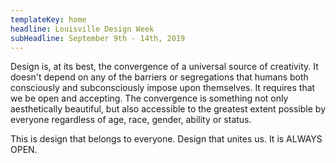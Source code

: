 ```yaml
---
templateKey: home
headline: Louisville Design Week
subHeadline: September 9th - 14th, 2019
---
```


Design is, at its best, the convergence of a universal source of creativity. It doesn't depend on any of the barriers or segregations that humans both consciously and subconsciously impose upon themselves. It requires that we be open and accepting. The convergence is something not only aesthetically beautiful, but also accessible to the greatest extent possible by everyone regardless of age, race, gender, ability or status.

This is design that belongs to everyone. Design that unites us. It is ALWAYS OPEN.
